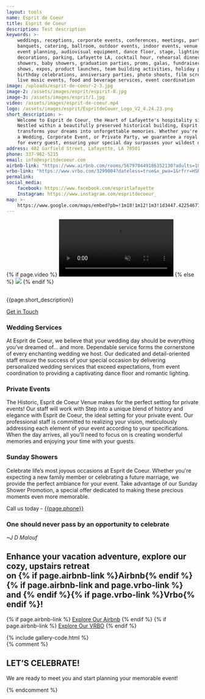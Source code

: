 ```yaml
---
layout: tools
name: Esprit de Coeur
title: Esprit de Coeur
description: Test description
keywords: >-
    weddings, receptions, corporate events, conferences, meetings, parties,
    banquets, catering, ballroom, outdoor events, indoor events, venue rental,
    event planning, audiovisual equipment, dance floor, stage, lighting,
    decorations, parking, Lafayette LA, cocktail hour, rehearsal dinners, bridal
    showers, baby showers, graduation parties, proms, galas, fundraisers, trade
    shows, expos, product launches, team building activities, holiday parties,
    birthday celebrations, anniversary parties, photo shoots, film screenings,
    live music events, food and beverage services, event coordination
image: /uploads/esprit-de-coeur-2-3.jpg
image-2: /assets/images/esprit/espirit-8.jpg
image-3: /assets/images/esprit/1.jpg
video: /assets/images/esprit-de-coeur.mp4
logo: /assets/images/esprit/EspritdeCouer_Logo_V2_4.24.23.png
short_description: >-
    Welcome to Esprit de Coeur, the Heart of Lafayette's hospitality since 2009.
    Nestled within a beautifully preserved historical building, Esprit de Coeur
    transforms your dreams into unforgettable memories. Whether you're planning
    a Wedding, Corporate Event, or Private Party, we guarantee a royal treatment
    for every guest, ensuring your special day surpasses your wildest dreams.
address: 402 Garfield Street, Lafayette, LA 70501
phone: 337-962-5215
email: info@espritdecoeur.com
airbnb-link: "https://www.airbnb.com/rooms/567970449186352130?adults=1&amp;children=0&amp;infants=0&amp;pets=0&amp;check_in=2023-04-01&amp;check_out=2023-04-06&amp;federated_search_id=9b70a335-e368-470f-ae5a-70539c39cc58&amp;source_impression_id=p3_1679499685_TSkyqXkqbuRa8rY%2F"
vrbo-link: "https://www.vrbo.com/3299004?dateless=true&x_pwa=1&rfrr=HSR&pwa_ts=1689004042043&referrerUrl=aHR0cHM6Ly93d3cudnJiby5jb20vSG90ZWwtU2VhcmNo&useRewards=true&adults=1&children=&regionId=553248635976468964&destination=Downtown+Lafayette%2C+Lafayette%2C+Louisiana%2C+United+States+of+America&destType=BOUNDING_BOX&neighborhoodId=553248635976468964&latLong=30.22147%2C-92.01803&searchId=af10cbbd-5a0e-4e5c-9f44-b8f93f132c77&privacyTrackingState=CAN_NOT_TRACK&sort=RECOMMENDED&userIntent=&expediaPropertyId=91947612"
permalink:
social_media:
    facebook: https://www.facebook.com/espritlafayette
    Instagram: https://www.instagram.com/espritdecoeur_
map: >-
    https://www.google.com/maps/embed?pb=!1m18!1m12!1m3!1d3447.4225467762585!2d-92.01774448438086!3d30.225024616973258!2m3!1f0!2f0!3f0!3m2!1i1024!2i768!4f13.1!3m3!1m2!1s0x86249c9a903dbcef%3A0xf4ceeb6a1f01579e!2sEsprit%20de%20Coeur!5e0!3m2!1sen!2sus!4v1679424122105!5m2!1sen!2sus
---
```

<section class="container mt-10 mb-10">
    <div class="row">
       <div class="col-md-6">
           {% if page.video %}
              <video playsinline controls data-video muted loop style="max-height:45vh!important;object-fit: cover;background-position:center;background-size: cover; background-image: url('{{page.image}}')">
                <source src="{{page.video}}" type="video/mp4" />
              </video>
              {% else %}
              <img src="{{page.image}}" class="img-fluid" />
            {% endif %}
          </div>
           <div class="col-md-6">
               <h2 class="editable"> </h2>
               <p class="lh-lg">{{page.short_description}}</p>
               <p><a class="btn btn btn-outline-primary editable" href="#contact">Get in Touch</a></p>
           </div>
    </div>
</section>

<section class="pb-10 pb-xl-15">
    <div class="container">
        <div class="row g-5">
            <div class="col-md-6 col-lg-4 text-center aos-init aos-animate">
                <i class="fa-light fa-champagne-glasses fs-1 text-primary"></i>
                <h3 class="fs-5 mt-4 editable">Wedding Services</h3>
                <p class="text-secondary mx-2 lh-lg editable">At Esprit de Coeur, we believe that your wedding day should be everything you’ve dreamed of… and more. Dependable service forms the cornerstone of every enchanting wedding we host. Our dedicated and detail-oriented staff ensure the success of your special occasion by delivering personalized wedding services that exceed expectations, from event coordination to providing a captivating dance floor and romantic lighting.</p>
            </div>
            <div class="col-md-6 col-lg-4 text-center aos-init aos-animate">
                <i class="fa-sharp fa-regular fa-gifts fs-1 text-primary"></i>
                <h3 class="fs-5 mt-4 editable">Private Events</h3>
                <p class="text-secondary mx-2 lh-lg editable">The Historic, Esprit de Coeur Venue makes for the perfect setting for private events! Our staff will work with Step into a unique blend of history and elegance with Esprit de Coeur, the ideal setting for your private event. Our professional staff is committed to realizing your vision, meticulously addressing each element of your event according to your specifications. When the day arrives, all you'll need to focus on is creating wonderful memories and enjoying your time with your guests.</p>
            </div>
            <div class="col-md-6 col-lg-4 text-center aos-init aos-animate">
                <i class="fa-light fa-party-horn fs-1 text-primary"></i>
                <h3 class="fs-5 mt-4 editable">Sunday Showers</h3>
                <p class="text-secondary mx-2 lh-lg editable">Celebrate life’s most joyous occasions at Esprit de Coeur. Whether you're expecting a new family member or celebrating a future marriage, we provide the perfect ambiance for your event. Take advantage of our Sunday Shower Promotion, a special offer dedicated to making these precious moments even more memorable.</p>
                <p class="text-secondary mx-2 lh-lg editable">Call us today - <a class="phone" href="tel:{{page.phone}}">{{page.phone}}</a></p>
            </div>
        </div>
    </div>
</section>

<section class="bg-primary mx-xl-0">
    <div class="container py-15 pb-10 py-xl-20 level-3 ms-15">
        <div class="row">
            <div class="col-lg-6 inverted">
                <h3 class="fw-normal mb-3 editable">One should never pass by an opportunity to celebrate</h3><em class="mt-2 editable">~J D Malouf</em>
            </div>
        </div>
    </div>
    <div class="container-fluid back back-static">
        <div class="row justify-content-end h-100">
            <div class="col-lg-6 overflow-hidden position-relative">
               <figure class="background background-parallax skrollable skrollable-between" style="background-image: url('{{page.image-2}}'); transform: translateY(7.05351%);" data-bottom-top="transform: translateY(0%);" data-top-bottom="transform: translateY(20%);">
               </figure>
            </div>
        </div>
    </div>
</section>

<section class="py-5 py-xl-15 bg-primary overflow-hidden mb-7 mt-10">
    <div class="level-1">
        <div class="container">
            <div class="row justify-content-center">
                <div class="col-lg-8 text-white text-center">
                    <h2 class="fw-normal mb-5">Enhance your vacation adventure, explore our cozy, upstairs retreat <br/> on {% if page.airbnb-link %}Airbnb{% endif %} {% if page.airbnb-link and page.vrbo-link %} and {% endif %}{% if page.vrbo-link %}Vrbo{% endif %}!</h2>
                    {% if page.airbnb-link %}
                    <a target="_blank" class="btn btn-primary mx-1" href="{{page.airbnb-link}}"><i class="fa-brands fa-airbnb"></i> Explore Our Airbnb</a>
                    {% endif %}
                    {% if page.airbnb-link %}
                    <a target="_blank" class="btn btn-primary mx-1" href="{{page.vrbo-link}}"><span class="vrbo"></span> Explore Our VRBO</a>
                    {% endif %}
                </div>
            </div>
        </div>
    </div>
  <figure class="background background-overlay" style="background-image: url('{{page.image-3}}')"
    data-bottom-top="transform: scale(1);" data-top-bottom="transform: scale(1.1);"></figure>
</section>

<section class="overflow-hidden py-10 py-xl-5">{% include gallery-code.html %}</section>

<section class="py-10 py-xl-5 bg-black overflow-hidden">
    <div class="level-1">
        <div class="container">
            <div class="row justify-content-center">
                <div class="col-lg-8 text-white mx-auto">
                    {% comment %}<h2 class="fw-normal mb-5"><span class="fw-bold editable">LET’S CELEBRATE!</span></h2>
                    <p class="editable">We are ready to meet you and start planning your memorable event!</p> 
                    {% endcomment %}
                    <script src="https://api.tripleseat.com/v1/leads/ts_script.js?lead_form_id=22694&amp;public_key=1d9620ad93f404de54ea49757aa2310f1e8b9f99"></script>
                </div>
            </div>
        </div>
    </div>
   <figure class="background background-overlay" style="background-image: url('{{page.image-3}}')"
    data-bottom-top="transform: scale(1);" data-top-bottom="transform: scale(1.1);"></figure>
</section>